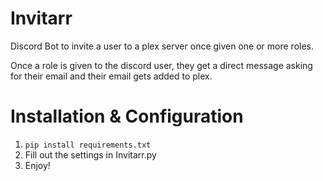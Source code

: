 # Invitarr
Discord Bot to invite a user to a plex server once given one or more roles. 

Once a role is given to the discord user, they get a direct message asking for their email and their email gets added to plex. 

# Installation & Configuration
1. `pip install requirements.txt`
2. Fill out the settings in Invitarr.py
3. Enjoy! 

